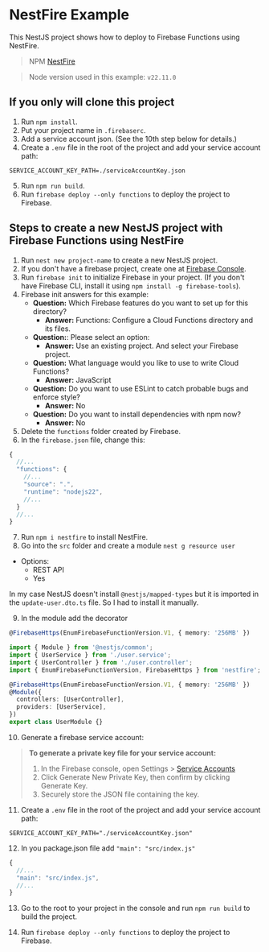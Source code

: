 # NestFire Example
This NestJS project shows how to deploy to Firebase Functions using NestFire.

> NPM [NestFire](https://www.npmjs.com/package/nestfire?activeTab=readme)

> Node version used in this example: `v22.11.0`

## If you only will clone this project
1. Run `npm install`.
2. Put your project name in `.firebaserc`.
3. Add a service account json. (See the 10th step below for details.)
4. Create a `.env` file in the root of the project and add your service account path:
```env
SERVICE_ACCOUNT_KEY_PATH=./serviceAccountKey.json
```
5. Run `npm run build`.
6. Run `firebase deploy --only functions` to deploy the project to Firebase.


## Steps to create a new NestJS project with Firebase Functions using NestFire
1. Run `nest new project-name` to create a new NestJS project.
2. If you don't have a firebase project, create one at [Firebase Console](https://console.firebase.google.com/).
3. Run `firebase init` to initialize Firebase in your project. (If you don't have Firebase CLI, install it using `npm install -g firebase-tools`).
4. Firebase init answers for this example:
    - **Question:** Which Firebase features do you want to set up for this directory?
        - **Answer:** Functions: Configure a Cloud Functions directory and its files.
    - **Question:**: Please select an option:
      - **Answer:** Use an existing project. And select your Firebase project.
    - **Question:** What language would you like to use to write Cloud Functions?
        - **Answer:** JavaScript
    - **Question:** Do you want to use ESLint to catch probable bugs and enforce style?
        - **Answer:** No
    - **Question:** Do you want to install dependencies with npm now?
        - **Answer:** No
5. Delete the `functions` folder created by Firebase.
6. In the `firebase.json` file, change this:
```ts
{
  //...
  "functions": {
    //...
    "source": ".",
    "runtime": "nodejs22",
    //...
  }
  //...
}
```
7. Run `npm i nestfire` to install NestFire.
8. Go into the `src` folder and create a module `nest g resource user`
  - Options: 
    - REST API
    - Yes

In my case NestJS doesn't install `@nestjs/mapped-types` but it is imported in the `update-user.dto.ts` file. So I had to install it manually.

9. In the module add the decorator
```typescript
@FirebaseHttps(EnumFirebaseFunctionVersion.V1, { memory: '256MB' })
```
```typescript
import { Module } from '@nestjs/common';
import { UserService } from './user.service';
import { UserController } from './user.controller';
import { EnumFirebaseFunctionVersion, FirebaseHttps } from 'nestfire';

@FirebaseHttps(EnumFirebaseFunctionVersion.V1, { memory: '256MB' })
@Module({
  controllers: [UserController],
  providers: [UserService],
})
export class UserModule {}

```

10. Generate a firebase service account:
> **To generate a private key file for your service account:**
> 1. In the Firebase console, open Settings > [Service Accounts](https://console.firebase.google.com/project/_/settings/serviceaccounts/adminsdk?fb_utm_source=chatgpt.com&_gl=1*bcauiw*_ga*NDkyNDQxNTI4LjE3NDI1MDc1ODA.*_ga_CW55HF8NVT*czE3NDc2ODU0MDUkbzUwJGcxJHQxNzQ3Njg1OTAyJGo1MSRsMCRoMCRkZS1xTjE2TUlaRU9UMG9QaFQteFFJeFhPV1o5SEhCSkcxZw..)
> 2. Click Generate New Private Key, then confirm by clicking Generate Key.
> 3. Securely store the JSON file containing the key.

11. Create a `.env` file in the root of the project and add your service account path:
```env
SERVICE_ACCOUNT_KEY_PATH="./serviceAccountKey.json"
```

12. In you package.json file add `"main": "src/index.js"`
```ts
{
  //...
  "main": "src/index.js",
  //...
}
```

13. Go to the root to your project in the console and run `npm run build` to build the project.

14. Run `firebase deploy --only functions` to deploy the project to Firebase.